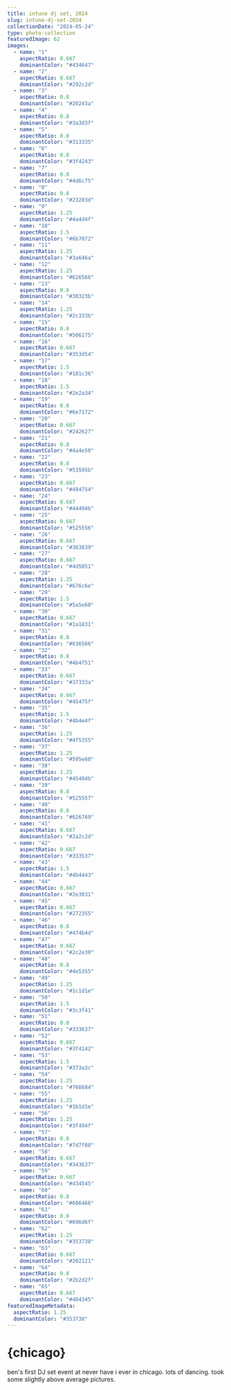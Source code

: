 ```yaml
---
title: intune dj set, 2024
slug: intune-dj-set-2024
collectionDate: "2024-05-24"
type: photo-collection
featuredImage: 62
images:
  - name: "1"
    aspectRatio: 0.667
    dominantColor: "#434647"
  - name: "2"
    aspectRatio: 0.667
    dominantColor: "#292c2d"
  - name: "3"
    aspectRatio: 0.8
    dominantColor: "#20243a"
  - name: "4"
    aspectRatio: 0.8
    dominantColor: "#3a3d3f"
  - name: "5"
    aspectRatio: 0.8
    dominantColor: "#313335"
  - name: "6"
    aspectRatio: 0.8
    dominantColor: "#3f4243"
  - name: "7"
    aspectRatio: 0.8
    dominantColor: "#4d6c75"
  - name: "8"
    aspectRatio: 0.8
    dominantColor: "#23283d"
  - name: "9"
    aspectRatio: 1.25
    dominantColor: "#4a4d4f"
  - name: "10"
    aspectRatio: 1.5
    dominantColor: "#6b7072"
  - name: "11"
    aspectRatio: 1.25
    dominantColor: "#3a646a"
  - name: "12"
    aspectRatio: 1.25
    dominantColor: "#626566"
  - name: "13"
    aspectRatio: 0.8
    dominantColor: "#30323b"
  - name: "14"
    aspectRatio: 1.25
    dominantColor: "#2c333b"
  - name: "15"
    aspectRatio: 0.8
    dominantColor: "#506175"
  - name: "16"
    aspectRatio: 0.667
    dominantColor: "#353d54"
  - name: "17"
    aspectRatio: 1.5
    dominantColor: "#181c36"
  - name: "18"
    aspectRatio: 1.5
    dominantColor: "#2e2a34"
  - name: "19"
    aspectRatio: 0.8
    dominantColor: "#6e7172"
  - name: "20"
    aspectRatio: 0.667
    dominantColor: "#242627"
  - name: "21"
    aspectRatio: 0.8
    dominantColor: "#4a4e50"
  - name: "22"
    aspectRatio: 0.8
    dominantColor: "#53595b"
  - name: "23"
    aspectRatio: 0.667
    dominantColor: "#494754"
  - name: "24"
    aspectRatio: 0.667
    dominantColor: "#44494b"
  - name: "25"
    aspectRatio: 0.667
    dominantColor: "#525556"
  - name: "26"
    aspectRatio: 0.667
    dominantColor: "#363839"
  - name: "27"
    aspectRatio: 0.667
    dominantColor: "#4d5051"
  - name: "28"
    aspectRatio: 1.25
    dominantColor: "#676c6e"
  - name: "29"
    aspectRatio: 1.5
    dominantColor: "#5a5e60"
  - name: "30"
    aspectRatio: 0.667
    dominantColor: "#1a1831"
  - name: "31"
    aspectRatio: 0.8
    dominantColor: "#636566"
  - name: "32"
    aspectRatio: 0.8
    dominantColor: "#4b4f51"
  - name: "33"
    aspectRatio: 0.667
    dominantColor: "#37333a"
  - name: "34"
    aspectRatio: 0.667
    dominantColor: "#45475f"
  - name: "35"
    aspectRatio: 1.5
    dominantColor: "#4b4e4f"
  - name: "36"
    aspectRatio: 1.25
    dominantColor: "#4f5355"
  - name: "37"
    aspectRatio: 1.25
    dominantColor: "#595e60"
  - name: "38"
    aspectRatio: 1.25
    dominantColor: "#45494b"
  - name: "39"
    aspectRatio: 0.8
    dominantColor: "#525557"
  - name: "40"
    aspectRatio: 0.8
    dominantColor: "#626769"
  - name: "41"
    aspectRatio: 0.667
    dominantColor: "#2a2c2d"
  - name: "42"
    aspectRatio: 0.667
    dominantColor: "#333537"
  - name: "43"
    aspectRatio: 1.5
    dominantColor: "#4b4443"
  - name: "44"
    aspectRatio: 0.667
    dominantColor: "#2e3031"
  - name: "45"
    aspectRatio: 0.667
    dominantColor: "#272355"
  - name: "46"
    aspectRatio: 0.8
    dominantColor: "#474b4d"
  - name: "47"
    aspectRatio: 0.667
    dominantColor: "#2c2e30"
  - name: "48"
    aspectRatio: 0.8
    dominantColor: "#4e5355"
  - name: "49"
    aspectRatio: 1.25
    dominantColor: "#1c1d1e"
  - name: "50"
    aspectRatio: 1.5
    dominantColor: "#3c3f41"
  - name: "51"
    aspectRatio: 0.8
    dominantColor: "#333637"
  - name: "52"
    aspectRatio: 0.667
    dominantColor: "#3f4142"
  - name: "53"
    aspectRatio: 1.5
    dominantColor: "#373a3c"
  - name: "54"
    aspectRatio: 1.25
    dominantColor: "#766684"
  - name: "55"
    aspectRatio: 1.25
    dominantColor: "#1b1d1e"
  - name: "56"
    aspectRatio: 1.25
    dominantColor: "#3f494f"
  - name: "57"
    aspectRatio: 0.8
    dominantColor: "#7d7f80"
  - name: "58"
    aspectRatio: 0.667
    dominantColor: "#343637"
  - name: "59"
    aspectRatio: 0.667
    dominantColor: "#434545"
  - name: "60"
    aspectRatio: 0.8
    dominantColor: "#606466"
  - name: "61"
    aspectRatio: 0.8
    dominantColor: "#696d6f"
  - name: "62"
    aspectRatio: 1.25
    dominantColor: "#353738"
  - name: "63"
    aspectRatio: 0.667
    dominantColor: "#202121"
  - name: "64"
    aspectRatio: 0.8
    dominantColor: "#2b2d2f"
  - name: "65"
    aspectRatio: 0.667
    dominantColor: "#404345"
featuredImageMetadata:
  aspectRatio: 1.25
  dominantColor: "#353738"
---
```


# {chicago}

ben's first DJ set event at never have i ever in chicago. lots of dancing. took some slightly above average pictures.

